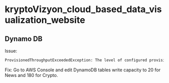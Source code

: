 # kryptoVizyon_cloud_based_data_visualization_website

## Dynamo DB

Issue:

```bash
ProvisionedThroughputExceededException: The level of configured provisioned throughput for the table was exceeded. Consider increasing your provisioning level with the UpdateTable API.
```

Fix:
Go to AWS Console and edit DynamoDB tables write capacity to 20 for News and 180 for Crypto.
